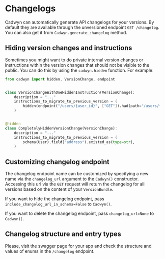 # Changelogs

Cadwyn can automatically generate API changelogs for your versions. By default they are available through the unversioned endpoint `GET /changelog`. You can also get it from `Cadwyn.generate_changelog` method.

## Hiding version changes and instructions

Sometimes you might want to do private internal version changes or instructions within the version changes that should not be visible to the public. You can do this by using the `cadwyn.hidden` function. For example:

```python
from cadwyn import hidden, VersionChange, endpoint


class VersionChangeWithOneHiddenInstruction(VersionChange):
    description = "..."
    instructions_to_migrate_to_previous_version = (
        hidden(endpoint("/users/{user_id}", ["GET"]).had(path="/users/{uid}")),
    )


@hidden
class CompletelyHiddenVersionChange(VersionChange):
    description = "..."
    instructions_to_migrate_to_previous_version = (
        schema(User).field("address").existed_as(type=str),
    )
```

## Customizing changelog endpoint

The changelog endpoint name can be customized by specifying a new name via the `changelog_url` argument to the `Cadwyn()` constructor. Accessing this url via the `GET` request will return the changelog for all versions based on the content of your `VersionBundle`.

If you want to hide the changelog endpoint, pass `include_changelog_url_in_schema=False` to `Cadwyn()`.

If you want to delete the changelog endpoint, pass `changelog_url=None` to `Cadwyn()`.

## Changelog structure and entry types

Please, visit the swagger page for your app and check the structure and values of enums in the `/changelog` endpoint.
